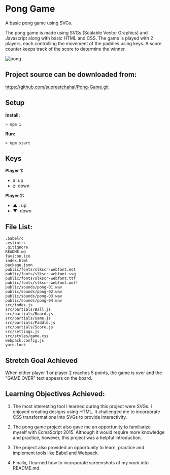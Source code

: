 # Pong Game

A basic pong game using SVGs.

The pong game is made using SVGs (Scalable Vector Graphics) and Javascript along with basic HTML and CSS. The game is played with 2 players, each controlling the movement of the paddles using keys. A score counter keeps track of the score to determine the winner.

![pong](https://cloud.githubusercontent.com/assets/24979374/22915743/435aacc0-f22e-11e6-975f-fec399ece951.png)

## Project source can be downloaded from:
https://github.com/supreetchahal/Pong-Game.git

## Setup

**Install:**

`> npm i`

**Run:**

`> npm start`

## Keys

**Player 1:**
* a: up
* z: down

**Player 2:**
* ▲ : up
* ▼: down

## File List:
```
.babelrc
.eslintrc
.gitignore
README.md
favicon.ico
index.html
package.json
public/fonts/slkscr-webfont.eot
public/fonts/slkscr-webfont.svg
public/fonts/slkscr-webfont.ttf
public/fonts/slkscr-webfont.woff
public/sounds/pong-01.wav
public/sounds/pong-02.wav
public/sounds/pong-03.wav
public/sounds/pong-04.wav
src/index.js
src/partials/Ball.js
src/partials/Board.js
src/partials/Game.js
src/partials/Paddle.js
src/partials/Score.js
src/settings.js
src/styles/game.css
webpack.config.js
yarn.lock
```
## Stretch Goal Achieved

When either player 1 or player 2 reaches 5 points, the game is over and the "GAME OVER" text appears on the board. 

## Learning Objectives Achieved:

1. The most interesting tool I learned during this project were SVGs. I enjoyed creating designs using HTML. It challenged me to incorporate CSS transformations into SVGs to provide interactivity.

2. The pong game project also gave me an opportunity to familiarize myself with EcmaScript 2015. Although it would require more knowledge and practice, however, this project was a helpful introduction.

3. The project also provided an opportunity to learn, practice and implement tools like Babel and Webpack.

4. Finally, I learned how to incorporate screenshots of my work into README.md.
